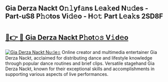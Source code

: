 ## Gia Derza Nackt O𝚗𝚕yf𝚊ns L𝚎a𝚔ed N𝚞𝚍es - Part-uS8 P𝚑𝚘tos Vi𝚍𝚎o - H𝚘𝚝 Part L𝚎a𝚔s 2SD8F

# <h2><a href="http://kfdqo5j.oniu.top/?m=Gia+Derza+Nackt">🔗👉 🔴 Gia Derza Nackt P𝚑ot𝚘𝚜 V𝚒d𝚎o</a></h2>

[![Gia Derza Nackt Nu𝚍e𝚜](https://i.imgur.com/0qMVB7G.gif)](http://kfdqo5j.oniu.top/?m=Gia+Derza+Nackt)
Online creator and multimedia entertainer Gia Derza Nackt, acclaimed for distributing dance and lifestyle knowledge through popular dance routines and brief clips. Versatile stagehand Gia Derza Nackt, known for their exceptional skills and accomplishments in supporting various aspects of live performances.  
